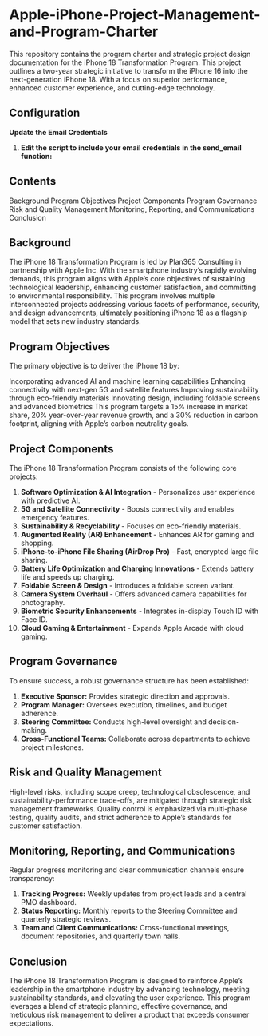 # Apple-iPhone-Project-Management-and-Program-Charter
This repository contains the program charter and strategic project design documentation for the iPhone 18 Transformation Program. This project outlines a two-year strategic initiative to transform the iPhone 16 into the next-generation iPhone 18. With a focus on superior performance, enhanced customer experience, and cutting-edge technology.


## Configuration

**Update the Email Credentials**

1. **Edit the script to include your email credentials in the send_email function:**

## Contents
Background
Program Objectives
Project Components
Program Governance
Risk and Quality Management
Monitoring, Reporting, and Communications
Conclusion

## Background

The iPhone 18 Transformation Program is led by Plan365 Consulting in partnership with Apple Inc. With the smartphone industry’s rapidly evolving demands, this program aligns with Apple’s core objectives of sustaining technological leadership, enhancing customer satisfaction, and committing to environmental responsibility. This program involves multiple interconnected projects addressing various facets of performance, security, and design advancements, ultimately positioning iPhone 18 as a flagship model that sets new industry standards.

## Program Objectives
The primary objective is to deliver the iPhone 18 by:

Incorporating advanced AI and machine learning capabilities
Enhancing connectivity with next-gen 5G and satellite features
Improving sustainability through eco-friendly materials
Innovating design, including foldable screens and advanced biometrics
This program targets a 15% increase in market share, 20% year-over-year revenue growth, and a 30% reduction in carbon footprint, aligning with Apple’s carbon neutrality goals.

## Project Components
The iPhone 18 Transformation Program consists of the following core projects:

1. **Software Optimization & AI Integration** - Personalizes user experience with predictive AI.
2. **5G and Satellite Connectivity** - Boosts connectivity and enables emergency features.
3. **Sustainability & Recyclability** - Focuses on eco-friendly materials.
4. **Augmented Reality (AR) Enhancement** - Enhances AR for gaming and shopping.
5. **iPhone-to-iPhone File Sharing (AirDrop Pro)** - Fast, encrypted large file sharing.
6. **Battery Life Optimization and Charging Innovations** - Extends battery life and speeds up charging.
7. **Foldable Screen & Design** - Introduces a foldable screen variant.
8. **Camera System Overhaul** - Offers advanced camera capabilities for photography.
9. **Biometric Security Enhancements** - Integrates in-display Touch ID with Face ID.
10. **Cloud Gaming & Entertainment** - Expands Apple Arcade with cloud gaming.


## Program Governance
To ensure success, a robust governance structure has been established:

1. **Executive Sponsor:** Provides strategic direction and approvals.
2. **Program Manager:** Oversees execution, timelines, and budget adherence.
3. **Steering Committee:** Conducts high-level oversight and decision-making.
4. **Cross-Functional Teams:** Collaborate across departments to achieve project milestones.

## Risk and Quality Management
High-level risks, including scope creep, technological obsolescence, and sustainability-performance trade-offs, are mitigated through strategic risk management frameworks. Quality control is emphasized via multi-phase testing, quality audits, and strict adherence to Apple’s standards for customer satisfaction.

## Monitoring, Reporting, and Communications
Regular progress monitoring and clear communication channels ensure transparency:

1. **Tracking Progress:** Weekly updates from project leads and a central PMO dashboard.
2. **Status Reporting:** Monthly reports to the Steering Committee and quarterly strategic reviews.
3. **Team and Client Communications:** Cross-functional meetings, document repositories, and quarterly town halls.

## Conclusion
The iPhone 18 Transformation Program is designed to reinforce Apple’s leadership in the smartphone industry by advancing technology, meeting sustainability standards, and elevating the user experience. This program leverages a blend of strategic planning, effective governance, and meticulous risk management to deliver a product that exceeds consumer expectations.
